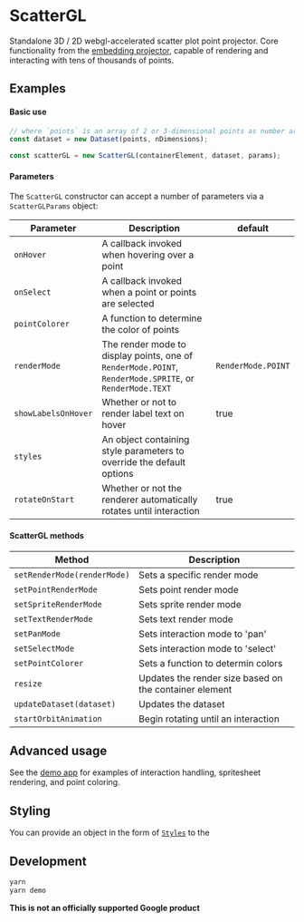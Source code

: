 # ScatterGL

Standalone 3D / 2D webgl-accelerated scatter plot point projector. Core functionality from the [embedding projector](http://projector.tensorflow.org), capable of rendering and interacting with tens of thousands of points.

## Examples

#### Basic use

```javascript
// where `points` is an array of 2 or 3-dimensional points as number arrays.
const dataset = new Dataset(points, nDimensions);

const scatterGL = new ScatterGL(containerElement, dataset, params);
```

#### Parameters

The `ScatterGL` constructor can accept a number of parameters via a `ScatterGLParams` object:

| Parameter           | Description                                                                                             | default            |
| ------------------- | ------------------------------------------------------------------------------------------------------- | ------------------ |
| `onHover`           | A callback invoked when hovering over a point                                                           |                    |
| `onSelect`          | A callback invoked when a point or points are selected                                                  |                    |
| `pointColorer`      | A function to determine the color of points                                                             |                    |
| `renderMode`        | The render mode to display points, one of `RenderMode.POINT`, `RenderMode.SPRITE`, or `RenderMode.TEXT` | `RenderMode.POINT` |
| `showLabelsOnHover` | Whether or not to render label text on hover                                                            | true               |
| `styles`            | An object containing style parameters to override the default options                                   |                    |
| `rotateOnStart`     | Whether or not the renderer automatically rotates until interaction                                     | true               |

#### ScatterGL methods

| Method                      | Description                                            |
| --------------------------- | ------------------------------------------------------ |
| `setRenderMode(renderMode)` | Sets a specific render mode                            |
| `setPointRenderMode`        | Sets point render mode                                 |
| `setSpriteRenderMode`       | Sets sprite render mode                                |
| `setTextRenderMode`         | Sets text render mode                                  |
| `setPanMode`                | Sets interaction mode to 'pan'                         |
| `setSelectMode`             | Sets interaction mode to 'select'                      |
| `setPointColorer`           | Sets a function to determin colors                     |
| `resize`                    | Updates the render size based on the container element |
| `updateDataset(dataset)`    | Updates the dataset                                    |
| `startOrbitAnimation`       | Begin rotating until an interaction                    |

## Advanced usage

See the [demo app](./demo/index.ts) for examples of interaction handling, spritesheet rendering, and point coloring.

## Styling

You can provide an object in the form of [`Styles`](./src/styles.ts) to the

## Development

```bash
yarn
yarn demo
```

**This is not an officially supported Google product**
